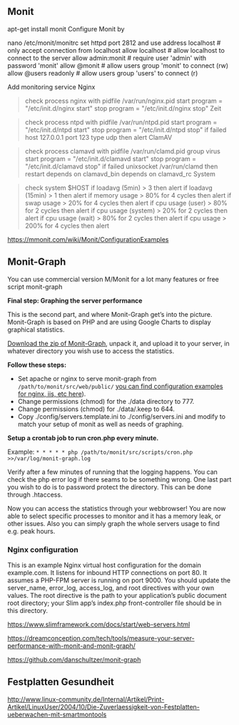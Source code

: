 ## Monit

apt-get install monit
Configure Monit by

nano /etc/monit/monitrc
set httpd port 2812 and use address localhost # only accept connection from localhost allow localhost # allow localhost to connect to the server allow admin:monit # require user 'admin' with password 'monit' allow @monit # allow users group 'monit' to connect (rw) allow @users readonly # allow users group 'users' to connect (r)

Add monitoring service Nginx

> check process nginx with pidfile /var/run/nginx.pid
> start program = "/etc/init.d/nginx start"
> stop program = "/etc/init.d/nginx stop"
> Zeit

> check process ntpd with pidfile /var/run/ntpd.pid
> start program = "/etc/init.d/ntpd start"
> stop program = "/etc/init.d/ntpd stop"
> if failed host 127.0.0.1 port 123 type udp then alert
> ClamAV

> check process clamavd with pidfile /var/run/clamd.pid
> group virus
> start program = "/etc/init.d/clamavd start"
> stop program = "/etc/init.d/clamavd stop"
> if failed unixsocket /var/run/clamd then restart
> depends on clamavd_bin
> depends on clamavd_rc
> System

> check system $HOST
> if loadavg (5min) > 3 then alert
> if loadavg (15min) > 1 then alert
> if memory usage > 80% for 4 cycles then alert
> if swap usage > 20% for 4 cycles then alert
> if cpu usage (user) > 80% for 2 cycles then alert
> if cpu usage (system) > 20% for 2 cycles then alert
> if cpu usage (wait) > 80% for 2 cycles then alert
> if cpu usage > 200% for 4 cycles then alert

https://mmonit.com/wiki/Monit/ConfigurationExamples

## Monit-Graph

You can use commercial version M/Monit for a lot many features or free script monit-graph

**Final step: Graphing the server performance**

This is the second part, and where Monit-Graph get’s into the picture. Monit-Graph is based on PHP and are using Google Charts to display graphical statistics.

[Download the zip of Monit-Graph](https://github.com/danschultzer/monit-graph/zipball/master), unpack it, and upload it to your server, in whatever directory you wish use to access the statistics.

**Follow these steps:**

- Set apache or nginx to serve monit-graph from `/path/to/monit/src/web/public/` [you can find configuration examples for nginx, iis, etc here](https://www.slimframework.com/docs/v3/start/web-servers.html)).
- Change permissions (chmod) for the ./data directory to 777.
- Change permissions (chmod) for ./data/.keep to 644.
- Copy ./config/servers.template.ini to ./config/servers.ini and modify to match your setup of monit as well as needs of graphing.

**Setup a crontab job to run cron.php every minute.**

Example: `* * * * * php /path/to/monit/src/scripts/cron.php >>/var/log/monit-graph.log`

Verify after a few minutes of running that the logging happens. You can check the php error log if there seams to be something wrong.
One last part you wish to do is to password protect the directory. This can be done through .htaccess.

Now you can access the statistics through your webbrowser! You are now able to select specific processes to monitor and it has a memory leak, or other issues. Also you can simply graph the whole servers usage to find e.g. peak hours.

### Nginx configuration

This is an example Nginx virtual host configuration for the domain example.com. It listens for inbound HTTP connections on port 80. It assumes a PHP-FPM server is running on port 9000. You should update the server_name, error_log, access_log, and root directives with your own values. The root directive is the path to your application’s public document root directory; your Slim app’s index.php front-controller file should be in this directory.

https://www.slimframework.com/docs/start/web-servers.html

https://dreamconception.com/tech/tools/measure-your-server-performance-with-monit-and-monit-graph/

https://github.com/danschultzer/monit-graph

## Festplatten Gesundheit

http://www.linux-community.de/Internal/Artikel/Print-Artikel/LinuxUser/2004/10/Die-Zuverlaessigkeit-von-Festplatten-ueberwachen-mit-smartmontools

